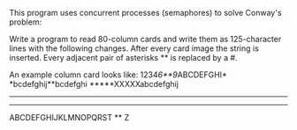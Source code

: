 This program uses concurrent processes (semaphores) to solve Conway's problem:

Write a program to read 80-column cards and write them as 125-character lines with 
the following changes. After every card image the string <EOL>  is inserted. Every adjacent pair of 
asterisks  ** is replaced by a #. 
  
An example column card looks like:
1234*6**9*ABCDEFGHI*
*bcdefghij**bcdefghi
*****XXXXXabcdefghij
********************
********************
ABCDEFGHIJKLMNOPQRST
**                 Z
